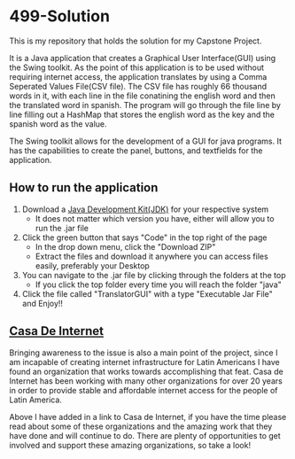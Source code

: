 # 499-Solution

  This is my repository that holds the solution for my Capstone Project.

  It is a Java application that creates a Graphical User Interface(GUI) using the Swing toolkit. 
As the point of this application is to be used without requiring internet access, the application translates by using a Comma Seperated Values File(CSV     file).
The CSV file has roughly 66 thousand words in it, with each line in the file conatining the english word and then the translated word in spanish.
The program will go through the file line by line filling out a HashMap that stores the english word as the key and the spanish word as the value.

  The Swing toolkit allows for the development of a GUI for java programs. It has the capabilities to create the panel, buttons, and textfields for the application.

## How to run the application

1. Download a [Java Development Kit(JDK)](https://www.oracle.com/java/technologies/downloads/) for your respective system
   - It does not matter which version you have, either will allow you to run the .jar file 
2. Click the green button that says "Code" in the top right of the page
   - In the drop down menu, click the "Download ZIP"
   - Extract the files and download it anywhere you can access files easily, preferably your Desktop
3. You can navigate to the .jar file by clicking through the folders at the top
   - If you click the top folder every time you will reach the folder "java"
4. Click the file called "TranslatorGUI" with a type "Executable Jar File" and Enjoy!!




## **[Casa De Internet](https://www.lacnic.net/629/2/lacnic/casa-de-internet)**

  Bringing awareness to the issue is also a main point of the project, since I am incapable of creating internet infrastructure for Latin Americans I have found an organization that works towards accomplishing that feat. Casa de Internet has been working with many other organizations for over 20 years in order to provide stable and affordable internet access for the people of Latin America.

  Above I have added in a link to Casa de Internet, if you have the time please read about some of these organizations and the amazing work that they have done and will continue to do. There are plenty of opportunities to get involved and support these amazing organizations, so take a look!
